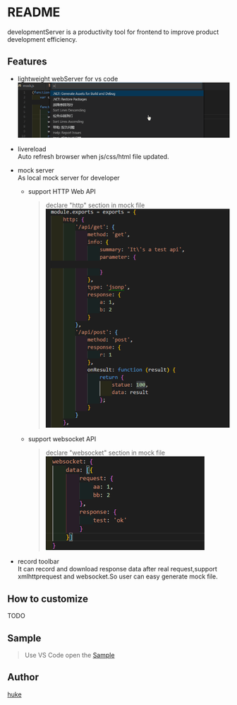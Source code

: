 # README

developmentServer is a productivity tool for frontend to improve product development efficiency.

## Features

- lightweight webServer for vs code  
  ![command](./doc/open.gif)

- livereload  
  Auto refresh browser when js/css/html file updated.

- mock server  
  As local mock server for developer  
  * support HTTP Web API
    > declare "http" section in mock file  
    ![http](./doc/mock_http.jpg)

  * support websocket API
    > declare "websocket" section in mock file  
    ![websocket](./doc/mock_websocket.jpg)

- record toolbar  
  It can record and download response data after real request,support xmlhttprequest and websocket.So user can easy generate mock file.

## How to customize
  TODO

## Sample
>Use VS Code open the [Sample](https://github.com/ihuke/developmentServer/sample)

## Author

[huke](email:ihuke@126.com)